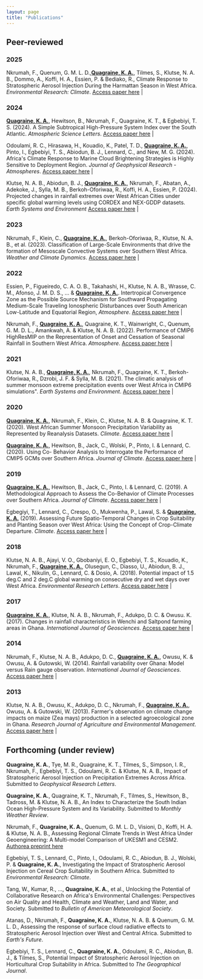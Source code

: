 ```yaml
---
layout: page
title: "Publications"
---
```


<style>
td, th {
   border: none!important;
}
</style>

## Peer-reviewed

### 2025

Nkrumah, F., Quenum, G. M. L. D.,[**Quagraine, K. A.**](https://scholar.google.com/citations?user=hoI1ZjkAAAAJ&hl=en), Tilmes, S., Klutse, N. A. B., Dommo, A., Koffi, H. A., Essien, P. & Bediako, R., Climate Response to Stratospheric Aerosol Injection During the Harmattan Season in West Africa. *Environmental Research: Climate*. <a href="https://doi.org/10.1088/2752-5295/adaa0c" target="_blank">Access paper here</a> | <span class="__dimensions_badge_embed__" data-doi="10.1088/2752-5295/adaa0c" data-style="small_circle"></span><script async src="https://badge.dimensions.ai/badge.js" charset="utf-8"></script>

### 2024 

[**Quagraine, K. A.**](https://scholar.google.com/citations?user=hoI1ZjkAAAAJ&hl=en), Hewitson, B., Nkrumah, F., Quagraine, K. T., & Egbebiyi, T. S. (2024). A Simple Subtropical High-Pressure System Index over the South Atlantic. *Atmospheric Science Letters*. <a href="https://doi.org/10.1002/asl.1266" target="_blank">Access paper here</a> | <span class="__dimensions_badge_embed__" data-doi="10.1002/asl.1266" data-style="small_circle"></span><script async src="https://badge.dimensions.ai/badge.js" charset="utf-8"></script>

Odoulami, R. C., Hirasawa, H., Kouadio, K., Patel, T. D., [**Quagraine, K. A.**](https://scholar.google.com/citations?user=hoI1ZjkAAAAJ&hl=en), Pinto, I., Egbebiyi, T. S., Abiodun, B. J., Lennard, C., and New, M. G. (2024). Africa's Climate Response to Marine Cloud Brightening Strategies is Highly Sensitive to Deployment Region. *Journal of Geophysical Research - Atmospheres*. <a href="https://doi.org/10.1029/2024JD041070" target="_blank">Access paper here</a> | <span class="__dimensions_badge_embed__" data-doi="10.1029/2024JD041070" data-style="small_circle"></span><script async src="https://badge.dimensions.ai/badge.js" charset="utf-8"></script>

Klutse, N. A. B., Abiodun, B. J., [**Quagraine, K. A.**](https://scholar.google.com/citations?user=hoI1ZjkAAAAJ&hl=en), Nkrumah, F., Abatan, A., Adekoke, J., Sylla, M. B., Berkoh-Oforiwaa, R., Koffi, H. A., Essien, P. (2024). Projected changes in rainfall extremes over West African Cities under specific global warming levels using CORDEX and NEX-GDDP datasets. *Earth Systems and Environment* <a href="https://doi.org/10.1007/s41748-024-00425-w" target="_blank">Access paper here</a> | <span class="__dimensions_badge_embed__" data-doi="10.1007/s41748-024-00425-w" data-style="small_circle"></span><script async src="https://badge.dimensions.ai/badge.js" charset="utf-8"></script>

### 2023 

Nkrumah, F., Klein, C., [**Quagraine, K. A.**](https://scholar.google.com/citations?user=hoI1ZjkAAAAJ&hl=en), Berkoh-Oforiwaa, R., Klutse, N. A. B., et al. (2023). Classification of Large-Scale Environments that drive the formation of Mesoscale Convective Systems over Southern West Africa. *Weather and Climate Dynamics*. <a href="https://doi.org/10.5194/wcd-4-773-2023" target="_blank">Access paper here</a> | <span class="__dimensions_badge_embed__" data-doi="10.5194/wcd-4-773-2023" data-style="small_circle"></span><script async src="https://badge.dimensions.ai/badge.js" charset="utf-8"></script>

### 2022 

Essien, P., Figueiredo, C. A. O. B., Takahashi, H., Klutse, N. A. B., Wrasse, C. M., Afonso, J. M. D. S., ... & [**Quagraine, K. A.**](https://scholar.google.com/citations?user=hoI1ZjkAAAAJ&hl=en). Intertropical Convergence Zone as the Possible Source Mechanism for Southward Propagating Medium-Scale Traveling Ionospheric Disturbances over South American Low-Latitude and Equatorial Region, *Atmosphere*. <a href="https://doi.org/10.3390/atmos13111836" target="_blank">Access paper here</a> | <span class="__dimensions_badge_embed__" data-doi="10.3390/atmos13111836" data-style="small_circle"></span><script async src="https://badge.dimensions.ai/badge.js" charset="utf-8"></script>

Nkrumah, F., [**Quagraine, K. A.**](https://scholar.google.com/citations?user=hoI1ZjkAAAAJ&hl=en), Quagraine, K. T., Wainwright, C., Quenum, G. M. D. L., Amankwah, A. & Klutse, N. A. B. (2022). Performance of CMIP6 HighResMIP on the Representation of Onset and Cessation of Seasonal Rainfall in Southern West Africa. *Atmosphere*. <a href="https://doi.org/10.3390/atmos13070999" target="_blank">Access paper here</a> | <span class="__dimensions_badge_embed__" data-doi="10.3390/atmos13070999" data-style="small_circle"></span><script async src="https://badge.dimensions.ai/badge.js" charset="utf-8"></script>

### 2021

Klutse, N. A. B., [**Quagraine, K. A.**](https://scholar.google.com/citations?user=hoI1ZjkAAAAJ&hl=en), Nkrumah, F., Quagraine, K. T., Berkoh-Oforiwaa, R., Dzrobi, J. F. & Sylla, M. B. (2021). The climatic analysis of summer monsoon extreme precipitation events over West Africa in CMIP6 simulations". *Earth Systems and Environment*. <a href="https://doi.org/10.1007/s41748-021-00203-y" target="_blank">Access paper here</a> | <span class="__dimensions_badge_embed__" data-doi="10.1007/s41748-021-00203-y" data-style="small_circle"></span><script async src="https://badge.dimensions.ai/badge.js" charset="utf-8"></script>

### 2020 

[**Quagraine, K. A.**](https://scholar.google.com/citations?user=hoI1ZjkAAAAJ&hl=en), Nkrumah, F., Klein, C., Klutse, N. A. B. & Quagraine, K. T. (2020). West African Summer Monsoon Precipitation Variability as Represented by Reanalysis Datasets. *Climate*. <a href="https://doi.org/10.3390/cli8100111" target="_blank">Access paper here</a> | <span class="__dimensions_badge_embed__" data-doi="10.3390/cli8100111" data-style="small_circle"></span><script async src="https://badge.dimensions.ai/badge.js" charset="utf-8"></script>

[**Quagraine, K. A.**](https://scholar.google.com/citations?user=hoI1ZjkAAAAJ&hl=en), Hewitson, B., Jack, C., Wolski, P., Pinto, I. & Lennard, C. (2020). Using Co- Behavior Analysis to Interrogate the Performance of CMIP5 GCMs over Southern Africa. *Journal of Climate*. <a href="https://doi.org/10.1175/JCLI-D-19-0472.1" target="_blank">Access paper here</a> | <span class="__dimensions_badge_embed__" data-doi="10.1175/JCLI-D-19-0472.1" data-style="small_circle"></span><script async src="https://badge.dimensions.ai/badge.js" charset="utf-8"></script>

### 2019 

[**Quagraine, K. A.**](https://scholar.google.com/citations?user=hoI1ZjkAAAAJ&hl=en), Hewitson, B., Jack, C., Pinto, I. & Lennard, C. (2019). A Methodological Approach to Assess the Co-Behavior of Climate Processes over Southern Africa. *Journal of Climate*. <a href="https://doi.org/10.1175/JCLI-D-18-0689.1" target="_blank">Access paper here</a> | <span class="__dimensions_badge_embed__" data-doi="10.1175/JCLI-D-18-0689.1" data-style="small_circle"></span><script async src="https://badge.dimensions.ai/badge.js" charset="utf-8"></script>

Egbegiyi, T., Lennard, C., Crespo, O., Mukwenha, P., Lawal, S. & [**Quagraine, K. A.**](https://scholar.google.com/citations?user=hoI1ZjkAAAAJ&hl=en) (2019). Assessing Future Spatio-Temporal Changes in Crop Suitability and Planting Season over West Africa: Using the Concept of Crop-Climate Departure. *Climate*. <a href="https://doi.org/10.3390/cli7090102" target="_blank">Access paper here</a> | <span class="__dimensions_badge_embed__" data-doi="10.3390/cli7090102" data-style="small_circle"></span><script async src="https://badge.dimensions.ai/badge.js" charset="utf-8"></script>

### 2018

Klutse, N. A. B., Ajayi, V. O., Gbobaniyi, E. O., Egbebiyi, T. S., Kouadio, K., Nkrumah, F., [**Quagraine, K. A.**](https://scholar.google.com/citations?user=hoI1ZjkAAAAJ&hl=en), Olusegun, C., Diasso, U., Abiodun, B. J., Lawal, K., Nikulin, G., Lennard, C. & Dosio, A. (2018). Potential impact of 1.5 deg.C and 2 deg.C global warming on consecutive dry and wet days over West Africa. *Environmental Research Letters*. <a href="https://doi.org/10.1088/1748-9326/aab37b" target="_blank">Access paper here</a> | <span class="__dimensions_badge_embed__" data-doi="10.1088/1748-9326/aab37b" data-style="small_circle"></span><script async src="https://badge.dimensions.ai/badge.js" charset="utf-8"></script>

### 2017 

[**Quagraine, K. A.**](https://scholar.google.com/citations?user=hoI1ZjkAAAAJ&hl=en), Klutse, N. A. B., Nkrumah, F., Adukpo, D. C. & Owusu. K. (2017). Changes in rainfall characteristics in Wenchi and Saltpond farming areas in Ghana. *International Journal of Geosciences*. <a href="https://doi.org/10.4236/ijg.2017.83015" target="_blank">Access paper here</a> | <span class="__dimensions_badge_embed__" data-doi="10.4236/ijg.2017.83015" data-style="small_circle"></span><script async src="https://badge.dimensions.ai/badge.js" charset="utf-8"></script>

### 2014 

Nkrumah, F., Klutse, N. A. B., Adukpo, D. C., [**Quagraine, K. A.**](https://scholar.google.com/citations?user=hoI1ZjkAAAAJ&hl=en), Owusu, K. & Owusu, A. & Gutowski, W. (2014). Rainfall variability over Ghana: Model versus Rain gauge observation.  *International Journal of Geosciences*. <a href="https://doi.org/10.4236/ijg.2014.57060" target="_blank">Access paper here</a> | <span class="__dimensions_badge_embed__" data-doi="10.4236/ijg.2014.57060" data-style="small_circle"></span><script async src="https://badge.dimensions.ai/badge.js" charset="utf-8"></script>

### 2013 

Klutse, N. A. B., Owusu, K., Adukpo, D. C., Nkrumah, F., [**Quagraine, K. A.**](https://scholar.google.com/citations?user=hoI1ZjkAAAAJ&hl=en), Owusu, A. & Gutowski, W. (2013). Farmer's observation on climate change impacts on maize (Zea mays) production in a selected agroecological zone in Ghana. *Research Journal of Agriculture and Environmental Management*. <a href="https://tinyurl.com/ywzeyesh" target="_blank">Access paper here</a> | <span class="__dimensions_badge_embed__" data-doi="https://tinyurl.com/ywzeyesh" data-style="small_circle"></span><script async src="https://badge.dimensions.ai/badge.js" charset="utf-8"></script>


## Forthcoming (under review) 

**Quagraine, K. A.**, Tye, M. R., Quagraine, K. T., Tilmes, S., Simpson, I. R., Nkrumah, F., Egbebiyi, T. S., Odoulami, R. C. & Klutse, N. A. B., Impact of  Stratospheric Aerosol Injection on Precipitation Extremes Across Africa. Submitted to *Geophysical Research Letters*.

**Quagraine, K. A.**, Quagraine, K. T., Nkrumah, F., Tilmes, S., Hewitson, B., Tadross, M. & Klutse, N. A. B., An Index to Characterize the South Indian Ocean High-Pressure System and its Variability. Submitted to *Monthly Weather Review*.

Nkrumah, F., **Quagraine, K. A.**, Quenum, G. M. L. D., Visioni, D., Koffi, H. A. & Klutse, N. A. B., Assessing Regional Climate Trends in West Africa Under Geoengineering: A Multi-model Comparison of UKESM1 and CESM2. <a href="https://essopenarchive.org/doi/full/10.22541essoar.173462728.87124716" target="_blank">Authorea preprint here</a>


Egbebiyi, T. S., Lennard, C., Pinto, I., Odoulami, R. C., Abiodun, B. J., Wolski, P. & **Quagraine, K. A.**, Investigating the Impact of Stratospheric Aerosol Injection on Cereal Crop Suitability in Southern Africa. Submitted to *Environmental Research: Climate*.

Tang, W., Kumar, R., …, **Quagraine, K. A.**, et al., Unlocking the Potential of Collaborative Research on Africa's Environmental Challenges: Perspectives on Air Quality and Health, Climate and Weather, Land and Water, and Society. Submitted to *Bulletin of American Meteorological Society*.

Atanas, D., Nkrumah, F., **Quagraine, K. A.**, Klutse, N. A. B. & Quenum, G. M. L. D., Assessing the response of surface cloud radiative effects to Stratospheric Aerosol Injection over West and Central Africa. Submitted to *Earth's Future*.

Egbebiyi, T. S., Lennard, C., **Quagraine, K. A.**, Odoulami, R. C., Abiodun, B. J., & Tilmes, S., Potential
Impact of Stratospheric Aerosol Injection on Horticultural Crop Suitability in Africa. Submitted to *The Geographical Journal*.
